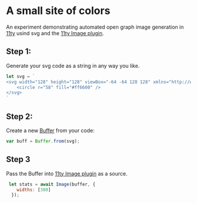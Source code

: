 # A small site of colors

An experiment demonstrating automated open graph image generation in [11ty][11ty] usind svg and the [11ty Image plugin][11tyimg].

## Step 1: 

Generate your svg code as a string in any way you like. 

``` javascript
let svg = `
<svg width="128" height="128" viewBox="-64 -64 128 128" xmlns="http://www.w3.org/2000/svg">
    <circle r="58" fill="#ff6600" />
</svg>
`
```

## Step 2:

Create a new [Buffer][buffer] from your code:

``` javascript
var buff = Buffer.from(svg);
```

## Step 3

Pass the Buffer into [11ty Image plugin][11tyimg] as a source. 

``` javascript
 let stats = await Image(buffer, {
    widths: [300]
  });
```
 

[11ty]: https://www.11ty.dev/
[11tyimg]: https://www.11ty.dev/docs/plugins/image/
[sharp]: https://sharp.pixelplumbing.com/
[chroma-js]: https://gka.github.io/chroma.js/
[lch]:https://lea.verou.me/2020/04/lch-colors-in-css-what-why-and-how/
[buffer]:ttps://nodejs.org/api/buffer.html#buffer_class_buffer